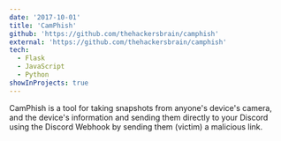 ```yaml
---
date: '2017-10-01'
title: 'CamPhish'
github: 'https://github.com/thehackersbrain/camphish'
external: 'https://github.com/thehackersbrain/camphish'
tech:
  - Flask
  - JavaScript
  - Python
showInProjects: true
---
```


CamPhish is a tool for taking snapshots from anyone's device's camera, and the device's information and sending them directly to your Discord using the Discord Webhook by sending them (victim) a malicious link.
